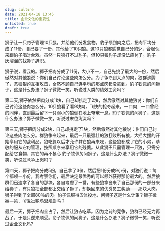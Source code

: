 ```yaml
---
slug: culture
date: 2021-04-18 13:45
title: 企业文化的重要性
unlisted: true
draft: true
---
```


狮子让一只豹子管理10只狼，并给他们分发食物。豹子领到肉之后，把肉平均分成了11份，自己要了一份，其他给了10只狼。这10只狼都感觉自己分的少，合起伙来跟豹子唱对台戏。虽然一只狼打不过豹子，但10只狼豹子却没法应付了。豹子灰溜溜的找狮子辞职。

狮子说，看我的。狮子把肉分成了11份，大小不一，自己先挑了最大的一份，然后傲然对其他狼说：你们自己讨论这些肉怎么分。为了争夺到大点的肉，狼群沸腾了，恶狠狠的互相攻击，全然不顾自己连平均的那点肉都没拿到。豹子钦佩的问狮子，这是什么办法？狮子微微一笑，听说过人类的绩效工资吗？    

第二天,狮子依然把肉分成11块，自己却挑走了2块，然后傲然对其他狼说：你们自己讨论这些肉怎么分。10只狼看了看9块肉，飞快的抢夺起来，一口肉，一口曾经的同伴，直到最后留下一只弱小的狼倒在地上奄奄一息。豹子钦佩的问狮子，这是什么办法？狮子微微一笑，听说过末位淘汰吗？

第三天,狮子把肉分成2块，自己却挑走了1块，然后傲然对其他狼说：你们自己讨论这些肉怎么分。群狼争夺起来，最后一只最强壮的狼打败所有狼，大摇大摆的开始享用它的战利品。狼吃饱以后才允许其它狼再来吃，这些狼都成了它的小弟，恭敬的服从它的管理，按照顺序来享用它的残羹。从此狮子只需管理一只狼，只需分配给它食物，其它的再不操心  豹子钦佩的问狮子，这是什么办法？狮子微微一笑，听说过竞争上岗吗？

第四天，狮子把肉分成5份，自己拿了3份，然后把1份分成9小份，对狼们说：每个都领一小份，我考察你们，最后决定最优秀的可以额外获得那份最大的。然后狼群们迅速拿了各自的那块，各自考虑了一番，有些狼拿出来了自己那份的一部分来给狮子，有只狼把全部都上交给了狮子，却换回来的优秀员工奖励——那块大肉。狮子得到了全部80％的肉。豹子佩服得五体投地，问狮子这是什么计策？狮子微微一笑，听说过职场潜规则吗？

最后一天，狮子把肉全占了，然后让狼去吃草。因为之前的竞争，狼群已经无力再战了，于是只逆来顺受。豹子钦佩的问狮子，这是什么办法？狮子微微一笑，听说过企业文化吗? 
